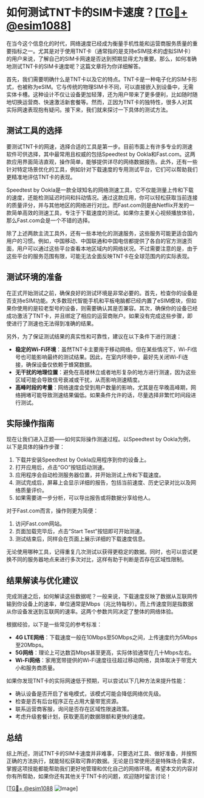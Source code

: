 # 如何测试TNT卡的SIM卡速度？[[TG💪+ @esim1088](https://t.me/s/esim1088)]

在当今这个信息化的时代，网络速度已经成为衡量手机性能和运营商服务质量的重要指标之一。尤其是对于使用TNT卡（通常指的是支持eSIM技术的虚拟SIM卡）的用户来说，了解自己的SIM卡网速是否达到预期显得尤为重要。那么，如何准确地测试TNT卡的SIM卡速度呢？这篇文章将为你详细解答。

首先，我们需要明确什么是TNT卡以及它的特点。TNT卡是一种电子化的SIM卡形式，也被称为eSIM。它与传统的物理SIM卡不同，可以直接嵌入到设备中，无需实体卡槽。这种设计不仅让设备更加轻薄，还为用户带来了更多便利，比如随时随地切换运营商、快速激活新套餐等。然而，正因为TNT卡的独特性，很多人对其实际网速表现抱有疑问。接下来，我们就来探讨一下具体的测试方法。

## 测试工具的选择

要测试TNT卡的网速，选择合适的工具是第一步。目前市面上有许多专业的测速软件可供选择，其中最常用且权威的包括Speedtest by Ookla和Fast.com。这两款应用界面简洁直观，操作简单，能够提供详尽的网络数据报告。此外，还有一些针对特定场景优化的工具，例如针对下载速度的专用测试平台，它们可以帮助我们更精准地评估TNT卡的表现。

Speedtest by Ookla是一款全球知名的网络测速工具，它不仅能测量上传和下载的速度，还能检测延迟时间和抖动情况。通过这款应用，你可以轻松获取当前连接的质量评分，并与其他地区的网络进行对比。而Fast.com则是由Netflix开发的一款简单高效的测速工具，专注于下载速度的测试。如果你主要关心视频播放体验，那么Fast.com会是一个不错的选择。

除了上述两款主流工具外，还有一些本地化的测速服务，这些服务可能更适合国内用户的习惯。例如，中国移动、中国联通和中国电信都提供了各自的官方测速页面，用户可以通过这些平台查看本地区域内的网络状况。不过需要注意的是，由于这些平台的服务范围有限，可能无法全面反映TNT卡在全球范围内的实际表现。

## 测试环境的准备

在正式开始测试之前，确保良好的测试环境是非常必要的。首先，检查你的设备是否支持eSIM功能。大多数现代智能手机和平板电脑都已经内置了eSIM模块，但如果你使用的是较老型号的设备，则需要确认其是否兼容。其次，确保你的设备已经成功激活了TNT卡，并且绑定了相应的运营商账户。如果没有完成这些步骤，即使进行了测速也无法得到准确的结果。

另外，为了保证测试结果的真实性和可靠性，建议在以下条件下进行测速：
- **稳定的Wi-Fi环境**：虽然TNT卡主要用于移动网络，但在某些情况下，Wi-Fi信号也可能影响最终的测试结果。因此，在室内环境中，最好先关闭Wi-Fi连接，确保设备仅依赖于蜂窝数据。
- **无干扰的地理位置**：避免在高楼林立或者地形复杂的地方进行测速，因为这些区域可能会导致信号衰减或干扰，从而影响测速精度。
- **高峰时段的考量**：网络速度会受到用户数量的影响，尤其是在早晚高峰期，网络拥堵可能导致测速结果偏低。如果条件允许的话，尽量选择非繁忙时间段进行测试。

## 实际操作指南

现在让我们进入正题——如何实际操作测速过程。以Speedtest by Ookla为例，以下是具体的操作步骤：

1. 下载并安装Speedtest by Ookla应用程序到你的设备上。
2. 打开应用后，点击“GO”按钮启动测速。
3. 应用程序会自动检测服务器位置，并开始测试上传和下载速度。
4. 测试完成后，屏幕上会显示详细的报告，包括当前速度、历史记录对比以及网络质量评价。
5. 如果需要进一步分析，可以导出报告或将数据分享给他人。

对于Fast.com而言，操作则更为简便：
1. 访问Fast.com网站。
2. 页面加载完毕后，点击“Start Test”按钮即可开始测速。
3. 测试结束后，同样会在页面上展示详细的下载速度信息。

无论使用哪种工具，记得重复几次测试以获得更稳定的数据。同时，也可以尝试更换不同的服务器地点来进行多次对比，这样有助于判断是否存在区域性限制。

## 结果解读与优化建议

完成测速之后，如何解读这些数据呢？一般来说，下载速度反映了数据从互联网传输到你设备上的速率，单位通常是Mbps（兆比特每秒）。而上传速度则是指数据从你设备发送到互联网的速率。这两个参数共同决定了整体的网络体验。

根据经验，以下是一些常见的参考标准：
- **4G LTE网络**：下载速度一般在10Mbps至50Mbps之间，上传速度约为5Mbps至20Mbps。
- **5G网络**：理论上可达数百Mbps甚至更高，实际体验通常在几十Mbps左右。
- **Wi-Fi网络**：家用宽带提供的Wi-Fi速度往往超过移动网络，具体取决于带宽大小和服务商质量。

如果你发现TNT卡的实际网速低于预期，可以尝试以下几种方法来提升性能：
- 确认设备是否开启了省电模式，该模式可能会降低网络优先级。
- 检查是否有后台程序正在占用大量带宽资源。
- 联系运营商客服，询问是否存在区域性限速政策。
- 考虑升级套餐计划，获取更高的数据限额和更快的速度。

## 总结

综上所述，测试TNT卡的SIM卡速度并非难事，只要选对工具、做好准备，并按照正确的方法执行，就能轻松获取可靠的数据。无论是日常使用还是特殊场合需求，掌握这项技能都能帮助我们更好地管理和优化自己的网络环境。希望本文的内容对你有所帮助，如果你还有其他关于TNT卡的问题，欢迎随时留言讨论！

[[TG💪+ @esim1088](https://t.me/s/esim1088) ![Image](https://i.postimg.cc/4NQfJmqS/Snipaste-2025-05-13-00-14-12.png)]